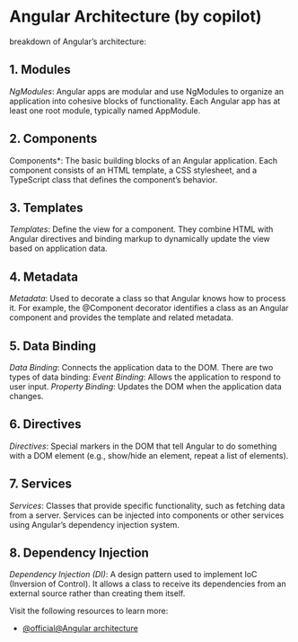 # Angular Architecture (by copilot)

breakdown of Angular’s architecture:

## 1. Modules
*NgModules*: Angular apps are modular and use NgModules to organize an application into cohesive blocks of functionality. Each Angular app has at least one root module, typically named AppModule.
## 2. Components
Components*: The basic building blocks of an Angular application. Each component consists of an HTML template, a CSS stylesheet, and a TypeScript class that defines the component’s behavior.
## 3. Templates
*Templates*: Define the view for a component. They combine HTML with Angular directives and binding markup to dynamically update the view based on application data.
## 4. Metadata
*Metadata*: Used to decorate a class so that Angular knows how to process it. For example, the @Component decorator identifies a class as an Angular component and provides the template and related metadata.
## 5. Data Binding
*Data Binding*: Connects the application data to the DOM. There are two types of data binding:
*Event Binding*: Allows the application to respond to user input.
*Property Binding*: Updates the DOM when the application data changes.
## 6. Directives
*Directives*: Special markers in the DOM that tell Angular to do something with a DOM element (e.g., show/hide an element, repeat a list of elements).
## 7. Services
*Services*: Classes that provide specific functionality, such as fetching data from a server. Services can be injected into components or other services using Angular’s dependency injection system.
## 8. Dependency Injection
*Dependency Injection (DI)*: A design pattern used to implement IoC (Inversion of Control). It allows a class to receive its dependencies from an external source rather than creating them itself.

Visit the following resources to learn more:
- [@official@Angular architecture](https://v17.angular.io/guide/architecture)
